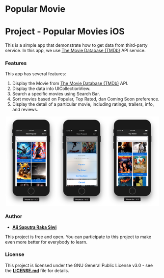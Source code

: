# Popular Movie

# **Project - Popular Movies iOS**
This is a simple app that demonstrate how to get data from third-party service. In this app, we use [The Movie Database (TMDb)][1] API service.

### **Features**
This app has several features:
1. Display the Movie from [The Movie Database (TMDb)][2] API.
2. Display the data into UICollectionView. 
3. Search a specific movies using Search Bar.
4. Sort movies based on Popular, Top Rated, dan Coming Soon preference.
5. Display the detail of a particular movie, including ratings, trailers, info, and reviews.

<p align="center">
  <img src="https://github.com/Ajisaputrars/Project-Popular-Movies-App-iOS/blob/master/screenshot1.png" width="500" align="center">
</p>

### **Author**

* **[Aji Saputra Raka Siwi][3]**

This project is free and open. You can participate to this project to make even more better for everybody to learn.

### **License**
This project is licensed under the GNU General Public License v3.0 - see the [**LICENSE.md**][4] file for details.

[1]:	https://themoviedb.org
[2]:	https://themoviedb.org
[3]:	https://github.com/Ajisaputrars
[4]:	https://github.com/Ajisaputrars/Project-Popular-Movies-App-iOS/blob/master/LICENSE
